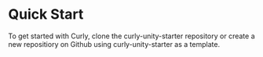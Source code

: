 # Quick Start

To get started with Curly, clone the curly-unity-starter repository or create a new repositiory on Github using curly-unity-starter as a template.
